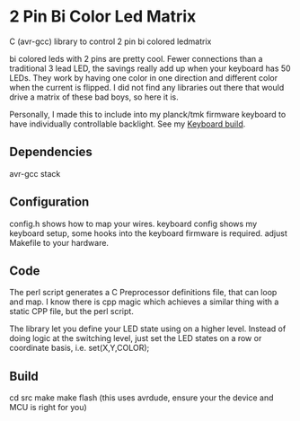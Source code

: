 # 2 Pin Bi Color Led Matrix
C (avr-gcc) library to control 2 pin bi colored ledmatrix

bi colored leds with 2 pins are pretty cool.  Fewer connections than a traditional 3 lead LED, the savings really add up when your keyboard has 50 LEDs.  They work by having one color in one direction and different color when the current is flipped.  I did not find any libraries out there that would drive a matrix of these bad boys, so here it is.

Personally, I made this to include into my planck/tmk firmware keyboard to have individually controllable backlight. See my
[Keyboard build](keyboard.md).

## Dependencies
avr-gcc stack

## Configuration
config.h shows how to map your wires. keyboard config shows my keyboard setup, some hooks into the keyboard firmware is required.
adjust Makefile to your hardware.

## Code
The perl script generates a C Preprocessor definitions file, that can loop and map.  I know there is cpp magic which achieves a similar thing with a static CPP file, but the perl script.

The library let you define your LED state using on a higher level. Instead of doing logic at the switching level, just set the LED states on a row or coordinate basis, i.e. set(X,Y,COLOR);

## Build 
cd src
make
make flash (this uses avrdude, ensure your the device and MCU is right for you)
